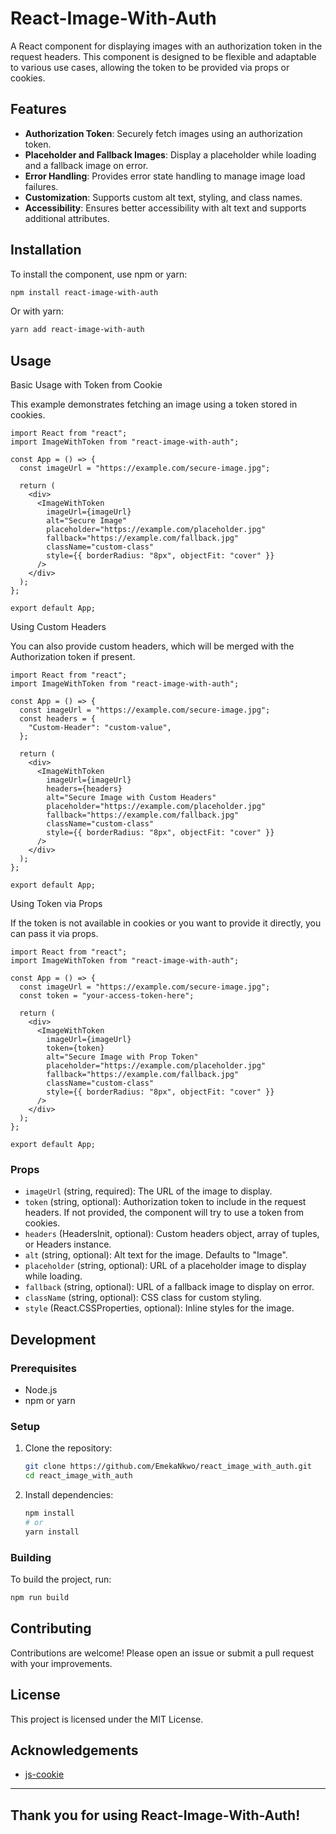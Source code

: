# React-Image-With-Auth

A React component for displaying images with an authorization token in the request headers. This component is designed to be flexible and adaptable to various use cases, allowing the token to be provided via props or cookies.

## Features

- **Authorization Token**: Securely fetch images using an authorization token.
- **Placeholder and Fallback Images**: Display a placeholder while loading and a fallback image on error.
- **Error Handling**: Provides error state handling to manage image load failures.
- **Customization**: Supports custom alt text, styling, and class names.
- **Accessibility**: Ensures better accessibility with alt text and supports additional attributes.

## Installation

To install the component, use npm or yarn:

```bash
npm install react-image-with-auth
```

Or with yarn:

```bash
yarn add react-image-with-auth
```

## Usage

Basic Usage with Token from Cookie

This example demonstrates fetching an image using a token stored in cookies.

```tsx
import React from "react";
import ImageWithToken from "react-image-with-auth";

const App = () => {
  const imageUrl = "https://example.com/secure-image.jpg";

  return (
    <div>
      <ImageWithToken
        imageUrl={imageUrl}
        alt="Secure Image"
        placeholder="https://example.com/placeholder.jpg"
        fallback="https://example.com/fallback.jpg"
        className="custom-class"
        style={{ borderRadius: "8px", objectFit: "cover" }}
      />
    </div>
  );
};

export default App;
```

Using Custom Headers

You can also provide custom headers, which will be merged with the Authorization token if present.

```tsx
import React from "react";
import ImageWithToken from "react-image-with-auth";

const App = () => {
  const imageUrl = "https://example.com/secure-image.jpg";
  const headers = {
    "Custom-Header": "custom-value",
  };

  return (
    <div>
      <ImageWithToken
        imageUrl={imageUrl}
        headers={headers}
        alt="Secure Image with Custom Headers"
        placeholder="https://example.com/placeholder.jpg"
        fallback="https://example.com/fallback.jpg"
        className="custom-class"
        style={{ borderRadius: "8px", objectFit: "cover" }}
      />
    </div>
  );
};

export default App;
```

Using Token via Props

If the token is not available in cookies or you want to provide it directly, you can pass it via props.

```tsx
import React from "react";
import ImageWithToken from "react-image-with-auth";

const App = () => {
  const imageUrl = "https://example.com/secure-image.jpg";
  const token = "your-access-token-here";

  return (
    <div>
      <ImageWithToken
        imageUrl={imageUrl}
        token={token}
        alt="Secure Image with Prop Token"
        placeholder="https://example.com/placeholder.jpg"
        fallback="https://example.com/fallback.jpg"
        className="custom-class"
        style={{ borderRadius: "8px", objectFit: "cover" }}
      />
    </div>
  );
};

export default App;
```

### Props

- `imageUrl` (string, required): The URL of the image to display.
- `token` (string, optional): Authorization token to include in the request headers. If not provided, the component will try to use a token from cookies.
- `headers` (HeadersInit, optional): Custom headers object, array of tuples, or Headers instance.
- `alt` (string, optional): Alt text for the image. Defaults to "Image".
- `placeholder` (string, optional): URL of a placeholder image to display while loading.
- `fallback` (string, optional): URL of a fallback image to display on error.
- `className` (string, optional): CSS class for custom styling.
- `style` (React.CSSProperties, optional): Inline styles for the image.

## Development

### Prerequisites

- Node.js
- npm or yarn

### Setup

1. Clone the repository:

   ```bash
   git clone https://github.com/EmekaNkwo/react_image_with_auth.git
   cd react_image_with_auth
   ```

2. Install dependencies:
   ```bash
   npm install
   # or
   yarn install
   ```

### Building

To build the project, run:

```bash
npm run build
```

## Contributing

Contributions are welcome! Please open an issue or submit a pull request with your improvements.

## License

This project is licensed under the MIT License.

## Acknowledgements

- [js-cookie](https://github.com/js-cookie/js-cookie)

---

## Thank you for using React-Image-With-Auth!
